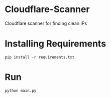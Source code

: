 # Cloudflare-Scanner
Cloudflare scanner for finding clean IPs

# Installing Requirements
``pip install -r requirements.txt``

# Run
``python main.py``
